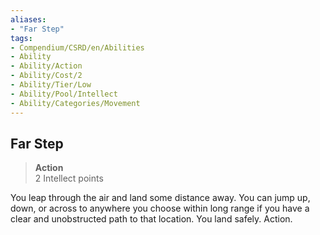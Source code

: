 ```yaml
---
aliases:
- "Far Step"
tags:
- Compendium/CSRD/en/Abilities
- Ability
- Ability/Action
- Ability/Cost/2
- Ability/Tier/Low
- Ability/Pool/Intellect
- Ability/Categories/Movement
---
```


  
## Far Step  
>**Action**  
>2 Intellect points
  
You leap through the air and land some distance away. You can jump up, down, or across to anywhere you choose within long range if you have a clear and unobstructed path to that location. You land safely. Action.